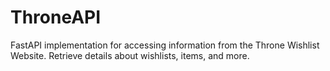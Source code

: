 # ThroneAPI
FastAPI implementation for accessing information from the Throne Wishlist Website. Retrieve details about wishlists, items, and more.

